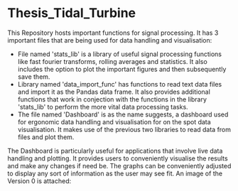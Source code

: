 # Thesis_Tidal_Turbine
This Repository hosts important functions for signal processing. It has 3 important files that are being used for data handling and visualisation:
* File named 'stats_lib' is a library of useful signal processing functions like fast fourier transforms, rolling averages and statistics. It also includes the option to plot the important figures and then subsequently save them. 
* Library named 'data_import_func' has functions to read text data files and import it as the Pandas data frame. It also provides additional functions that work in conjection with the functions in the library 'stats_lib' to perform the more vital data processing tasks. 
* The file named 'Dashboard' is as the name suggests, a dashboard used for ergonomic data handling and visualisation for on the spot data visualisation. It makes use of the previous two libraries to read data from files and plot them. 

The Dashboard is particularly useful for applications that involve live data handling and plotting. It provides users to conveniently visualise the results and make any changes if need be. The graphs can be conveniently adjusted to display any sort of information as the user may see fit. An image of the Version 0 is attached: 
